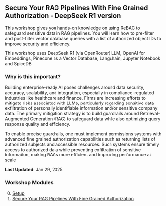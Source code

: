 ## Secure Your RAG Pipelines With Fine Grained Authorization - DeepSeek R1 version

This workshop gives you hands-on knowledge on using ReBAC to safeguard sensitive data in RAG pipelines. You will learn how to pre-filter and post-filter vector database queries with a list of authorized object IDs to improve security and efficiency. 

This workshop uses DeepSeek R1 (via OpenRouter) LLM, OpenAI for Embeddings, Pinecone as a Vector Database, Langchain, Jupyter Notebook and SpiceDB

### Why is this important? 

Building enterprise-ready AI poses challenges around data security, accuracy, scalability, and integration, especially in compliance-regulated industries like healthcare and finance. Firms are increasing efforts to mitigate risks associated with LLMs, particularly regarding sensitive data exfiltration of personally identifiable information and/or sensitive company data. The primary mitigation strategy is to build guardrails around Retrieval-Augmented Generation (RAG) to safeguard data while also optimizing query response quality and efficiency. 

To enable precise guardrails, one must implement permissions systems with advanced fine grained authorization capabilities such as returning lists of authorized subjects and accessible resources. Such systems ensure timely access to authorized data while preventing exfiltration of sensitive information, making RAGs more efficient and improving performance at scale

**Last Updated**: Jan 29, 2025

### Workshop Modules

0. [Setup](https://github.com/authzed/workshops/blob/deepseek/secure-rag-pipelines/00-setup.md)
1. [Secure Your RAG Pipelines With Fine Grained Authorization](https://github.com/authzed/workshops/blob/deepseek/secure-rag-pipelines/01-rag.ipynb)
